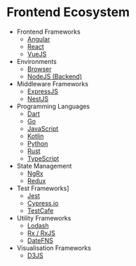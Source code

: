 # Frontend Ecosystem

- Frontend Frameworks
  - [Angular](#)
  - [React](#)
  - [VueJS](#)
- Environments
  - [Browser](#)
  - [NodeJS (Backend)](#)
- Middleware Frameworks
  - [ExpressJS](#)
  - [NestJS](#)
- Programming Languages
  - [Dart](#)
  - [Go](#)
  - [JavaScript](#)
  - [Kotlin](#)
  - [Python](#)
  - [Rust](#)
  - [TypeScript](#)
- State Management
  - [NgRx](NgRx/ReadMe.md)
  - [Redux](#)
- Test Frameworks]
  - [Jest](#)
  - [Cypress.io](#)
  - [TestCafe](#)
- Utility Frameworks
  - [Lodash](#)
  - [Rx / RxJS](#)
  - [DateFNS](#)
- Visualisation Frameworks
  - [D3JS](#)

